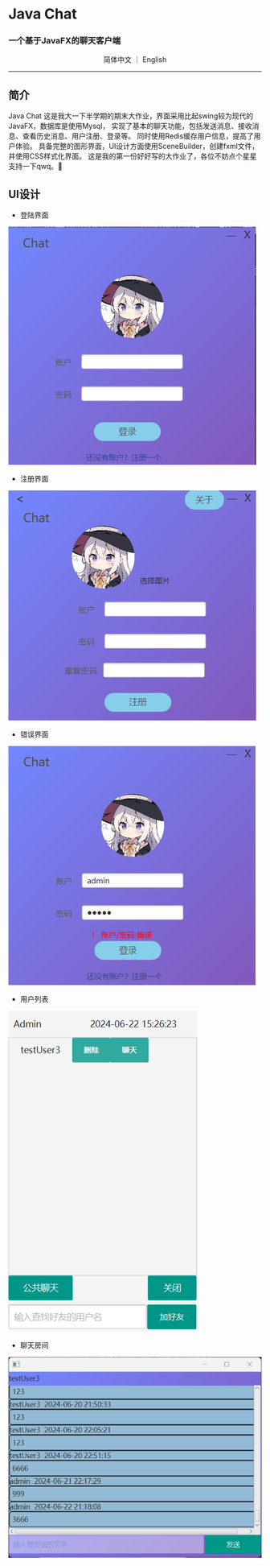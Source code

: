 # Java Chat
### 一个基于**JavaFX**的聊天客户端 

<p align="center">
  简体中文
  ｜
  <a herf="https://github.com/Cthaat/JavaChat/blob/master/README.md"> English </a>
</p>

---

## 简介

Java Chat 这是我大一下半学期的期末大作业，界面采用比起swing较为现代的JavaFX，数据库是使用Mysql，
实现了基本的聊天功能，包括发送消息、接收消息、查看历史消息、用户注册、登录等。
同时使用Redis缓存用户信息，提高了用户体验。
具备完整的图形界面，UI设计方面使用SceneBuilder，创建fxml文件，并使用CSS样式化界面。
这是我的第一份好好写的大作业了，各位不妨点个星星支持一下qwq。🤣

## UI设计

 - 登陆界面 <br/>
 
![登录界面](https://github.com/Cthaat/JavaChat/blob/master/src/main/resources/runTimePic/logIn.png)

 - 注册界面 <br/>

![注册界面](https://github.com/Cthaat/JavaChat/blob/master/src/main/resources/runTimePic/logUp.png)

 - 错误界面 <br/>

 ![错误界面](https://github.com/Cthaat/JavaChat/blob/master/src/main/resources/runTimePic/logInErroe.png)

 - 用户列表 <br/>

![注册界面](https://github.com/Cthaat/JavaChat/blob/master/src/main/resources/runTimePic/main.png)

 - 聊天房间 <br/>

 ![聊天房间](https://github.com/Cthaat/JavaChat/blob/master/src/main/resources/runTimePic/chatRoom.png)
